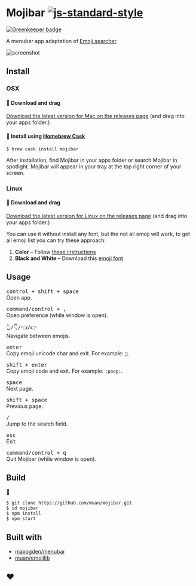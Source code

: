 # Mojibar [![js-standard-style](https://img.shields.io/badge/code%20style-standard-brightgreen.svg?style=flat)](https://github.com/feross/standard)

[![Greenkeeper badge](https://badges.greenkeeper.io/muan/mojibar.svg)](https://greenkeeper.io/)

A menubar app adaptation of [Emoji searcher](http://emoji.muan.co).

![screenshot](https://cloud.githubusercontent.com/assets/1153134/12583324/7756a38a-c485-11e5-9388-3b5c61743905.gif)

## Install

### OSX

#### :triangular_flag_on_post: Download and drag

[Download the latest version for Mac on the releases page](https://github.com/muan/mojibar/releases) (and drag into your apps folder.)

#### :triangular_flag_on_post: Install using [Homebrew Cask](http://caskroom.io/)

```
$ brew cask install mojibar
```

After installation, find Mojibar in your apps folder or search Mojibar in spotlight. Mojibar will appear in your tray at the top right corner of your screen.

### Linux

#### :triangular_flag_on_post: Download and drag

[Download the latest version for Linux on the releases page](https://github.com/muan/mojibar/releases) (and drag into your apps folder.)

You can use it without install any font, but the not all emoji will work, to get all emoji list you can try these approach:

1. **Color** – Follow [these instructions](http://stdio.tumblr.com/post/114082931782)
1. **Black and White** – Download this [emoji font](https://github.com/eosrei/emojione-color-font)

## Usage

<kbd>control + shift + space</kbd><br>
Open app.

<kbd>command/control + ,</kbd><br>
Open preference (while window is open).

<kbd>👆/👇/👈/👉</kbd><br>
Navigate between emojis.

<kbd>enter</kbd><br>
Copy emoji unicode char and exit. For example: `💩`.

<kbd>shift + enter</kbd><br>
Copy emoji code and exit. For example: `:poop:`.

<kbd>space</kbd><br>
Next page.

<kbd>shift + space</kbd><br>
Previous page.

<kbd>/</kbd><br>
Jump to the search field.

<kbd>esc</kbd><br>
Exit.

<kbd>command/control + q</kbd><br>
Quit Mojibar (while window is open).

## Build

:construction:

```
$ git clone https://github.com/muan/mojibar.git
$ cd mojibar
$ npm install
$ npm start
```

## Built with

- [maxogden/menubar](https://github.com/maxogden/menubar)
- [muan/emojilib](https://github.com/muan/emojilib)

## :heart:
